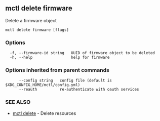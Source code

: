 [Auto generated by spf13/cobra]: <>

## mctl delete firmware

Delete a firmware object

```
mctl delete firmware [flags]
```

### Options

```
  -f, --firmware-id string   UUID of firmware object to be deleted
  -h, --help                 help for firmware
```

### Options inherited from parent commands

```
      --config string   config file (default is $XDG_CONFIG_HOME/mctl/config.yml)
      --reauth          re-authenticate with oauth services
```

### SEE ALSO

* [mctl delete](mctl_delete.md)	 - Delete resources

